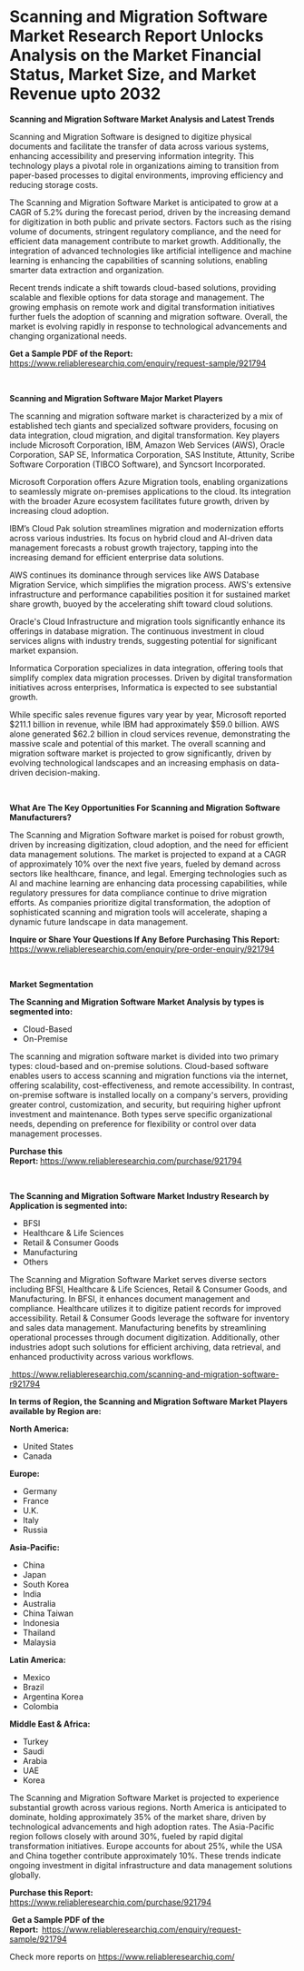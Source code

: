 <p><h1>Scanning and Migration Software Market Research Report Unlocks Analysis on the Market Financial Status, Market Size, and Market Revenue upto 2032</h1></p><p><strong>Scanning and Migration Software Market Analysis and Latest Trends</strong></p>
<p><p>Scanning and Migration Software is designed to digitize physical documents and facilitate the transfer of data across various systems, enhancing accessibility and preserving information integrity. This technology plays a pivotal role in organizations aiming to transition from paper-based processes to digital environments, improving efficiency and reducing storage costs.</p><p>The Scanning and Migration Software Market is anticipated to grow at a CAGR of 5.2% during the forecast period, driven by the increasing demand for digitization in both public and private sectors. Factors such as the rising volume of documents, stringent regulatory compliance, and the need for efficient data management contribute to market growth. Additionally, the integration of advanced technologies like artificial intelligence and machine learning is enhancing the capabilities of scanning solutions, enabling smarter data extraction and organization.</p><p>Recent trends indicate a shift towards cloud-based solutions, providing scalable and flexible options for data storage and management. The growing emphasis on remote work and digital transformation initiatives further fuels the adoption of scanning and migration software. Overall, the market is evolving rapidly in response to technological advancements and changing organizational needs.</p></p>
<p><strong>Get a Sample PDF of the Report:&nbsp;</strong> <a href="https://www.reliableresearchiq.com/enquiry/request-sample/921794?utm_campaign=2310&utm_medium=2&utm_source=Github&utm_content=ia&utm_term=07032025&utm_id=scanning-and-migration-software">https://www.reliableresearchiq.com/enquiry/request-sample/921794</a></p>
<p>&nbsp;</p>
<p><strong>Scanning and Migration Software Major Market Players</strong></p>
<p><p>The scanning and migration software market is characterized by a mix of established tech giants and specialized software providers, focusing on data integration, cloud migration, and digital transformation. Key players include Microsoft Corporation, IBM, Amazon Web Services (AWS), Oracle Corporation, SAP SE, Informatica Corporation, SAS Institute, Attunity, Scribe Software Corporation (TIBCO Software), and Syncsort Incorporated.</p><p>Microsoft Corporation offers Azure Migration tools, enabling organizations to seamlessly migrate on-premises applications to the cloud. Its integration with the broader Azure ecosystem facilitates future growth, driven by increasing cloud adoption.</p><p>IBM’s Cloud Pak solution streamlines migration and modernization efforts across various industries. Its focus on hybrid cloud and AI-driven data management forecasts a robust growth trajectory, tapping into the increasing demand for efficient enterprise data solutions.</p><p>AWS continues its dominance through services like AWS Database Migration Service, which simplifies the migration process. AWS's extensive infrastructure and performance capabilities position it for sustained market share growth, buoyed by the accelerating shift toward cloud solutions.</p><p>Oracle's Cloud Infrastructure and migration tools significantly enhance its offerings in database migration. The continuous investment in cloud services aligns with industry trends, suggesting potential for significant market expansion.</p><p>Informatica Corporation specializes in data integration, offering tools that simplify complex data migration processes. Driven by digital transformation initiatives across enterprises, Informatica is expected to see substantial growth.</p><p>While specific sales revenue figures vary year by year, Microsoft reported $211.1 billion in revenue, while IBM had approximately $59.0 billion. AWS alone generated $62.2 billion in cloud services revenue, demonstrating the massive scale and potential of this market. The overall scanning and migration software market is projected to grow significantly, driven by evolving technological landscapes and an increasing emphasis on data-driven decision-making.</p></p>
<p>&nbsp;</p>
<p><strong>What Are The Key Opportunities For Scanning and Migration Software Manufacturers?</strong></p>
<p><p>The Scanning and Migration Software market is poised for robust growth, driven by increasing digitization, cloud adoption, and the need for efficient data management solutions. The market is projected to expand at a CAGR of approximately 10% over the next five years, fueled by demand across sectors like healthcare, finance, and legal. Emerging technologies such as AI and machine learning are enhancing data processing capabilities, while regulatory pressures for data compliance continue to drive migration efforts. As companies prioritize digital transformation, the adoption of sophisticated scanning and migration tools will accelerate, shaping a dynamic future landscape in data management.</p></p>
<p><strong>Inquire or Share Your Questions If Any Before Purchasing This Report:</strong> <a href="https://www.reliableresearchiq.com/enquiry/pre-order-enquiry/921794?utm_campaign=2310&utm_medium=2&utm_source=Github&utm_content=ia&utm_term=07032025&utm_id=scanning-and-migration-software">https://www.reliableresearchiq.com/enquiry/pre-order-enquiry/921794</a></p>
<p>&nbsp;</p>
<p><strong>Market Segmentation</strong></p>
<p><strong>The Scanning and Migration Software Market Analysis by types is segmented into:</strong></p>
<p><ul><li>Cloud-Based</li><li>On-Premise</li></ul></p>
<p><p>The scanning and migration software market is divided into two primary types: cloud-based and on-premise solutions. Cloud-based software enables users to access scanning and migration functions via the internet, offering scalability, cost-effectiveness, and remote accessibility. In contrast, on-premise software is installed locally on a company's servers, providing greater control, customization, and security, but requiring higher upfront investment and maintenance. Both types serve specific organizational needs, depending on preference for flexibility or control over data management processes.</p></p>
<p><strong>Purchase this Report:&nbsp;</strong><a href="https://www.reliableresearchiq.com/purchase/921794?utm_campaign=2310&utm_medium=2&utm_source=Github&utm_content=ia&utm_term=07032025&utm_id=scanning-and-migration-software">https://www.reliableresearchiq.com/purchase/921794</a></p>
<p>&nbsp;</p>
<p><strong>The Scanning and Migration Software Market Industry Research by Application is segmented into:</strong></p>
<p><ul><li>BFSI</li><li>Healthcare & Life Sciences</li><li>Retail & Consumer Goods</li><li>Manufacturing</li><li>Others</li></ul></p>
<p><p>The Scanning and Migration Software Market serves diverse sectors including BFSI, Healthcare & Life Sciences, Retail & Consumer Goods, and Manufacturing. In BFSI, it enhances document management and compliance. Healthcare utilizes it to digitize patient records for improved accessibility. Retail & Consumer Goods leverage the software for inventory and sales data management. Manufacturing benefits by streamlining operational processes through document digitization. Additionally, other industries adopt such solutions for efficient archiving, data retrieval, and enhanced productivity across various workflows.</p></p>
<p><a href="https://www.reliableresearchiq.com/scanning-and-migration-software-r921794?utm_campaign=2310&utm_medium=2&utm_source=Github&utm_content=ia&utm_term=07032025&utm_id=scanning-and-migration-software">&nbsp;https://www.reliableresearchiq.com/scanning-and-migration-software-r921794</a></p>
<p><strong>In terms of Region, the Scanning and Migration Software Market Players available by Region are:</strong></p>
<p>
    <p> <strong> North America: </strong>
        <ul>
            <li>United States</li>
            <li>Canada</li>
        </ul>
        </p> 
    <p> <strong> Europe: </strong>
        <ul>
            <li>Germany</li>
            <li>France</li>
            <li>U.K.</li>
            <li>Italy</li>
            <li>Russia</li>
        </ul>
        </p> 
    <p> <strong> Asia-Pacific: </strong>
        <ul>
            <li>China</li>
            <li>Japan</li>
            <li>South Korea</li>
            <li>India</li>
            <li>Australia</li>
            <li>China Taiwan</li>
            <li>Indonesia</li>
            <li>Thailand</li>
            <li>Malaysia</li>
        </ul>
        </p> 
    <p> <strong> Latin America: </strong>
        <ul>
            <li>Mexico</li>
            <li>Brazil</li>
            <li>Argentina Korea</li>
            <li>Colombia</li>
        </ul>
        </p> 
    <p> <strong> Middle East & Africa: </strong>
        <ul>
            <li>Turkey</li>
            <li>Saudi</li>
            <li>Arabia</li>
            <li>UAE</li>
            <li>Korea</li>
        </ul>
    </p>
    </p>
<p><p>The Scanning and Migration Software Market is projected to experience substantial growth across various regions. North America is anticipated to dominate, holding approximately 35% of the market share, driven by technological advancements and high adoption rates. The Asia-Pacific region follows closely with around 30%, fueled by rapid digital transformation initiatives. Europe accounts for about 25%, while the USA and China together contribute approximately 10%. These trends indicate ongoing investment in digital infrastructure and data management solutions globally.</p></p>
<p><strong>Purchase this Report: </strong><a href="https://www.reliableresearchiq.com/purchase/921794?utm_campaign=2310&utm_medium=2&utm_source=Github&utm_content=ia&utm_term=07032025&utm_id=scanning-and-migration-software">https://www.reliableresearchiq.com/purchase/921794</a></p>
<p>&nbsp;<strong>Get a Sample PDF of the Report:&nbsp;&nbsp;</strong><a href="https://www.reliableresearchiq.com/enquiry/request-sample/921794?utm_campaign=2310&utm_medium=2&utm_source=Github&utm_content=ia&utm_term=07032025&utm_id=scanning-and-migration-software">https://www.reliableresearchiq.com/enquiry/request-sample/921794</a></p>
<p><strong></strong></p>
<p>Check more reports on <a href="https://www.reliableresearchiq.com/?utm_campaign=2310&utm_medium=2&utm_source=Github&utm_content=ia&utm_term=07032025&utm_id=scanning-and-migration-software">https://www.reliableresearchiq.com/</a></p>